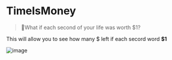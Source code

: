 # TimeIsMoney
 > 🤑What if each second of your life was worth $1?



This will allow you to see how many $ left if each secord word **$1**

![image](https://github.com/developedbyjk/TimeIsMoney/assets/71823598/edbe3a4a-6b83-4927-98cf-56d4e0f30957)

